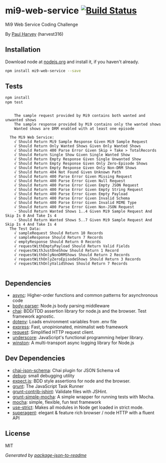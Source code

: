 # mi9-web-service [![Build Status](https://travis-ci.org/harvest316/mi9-web-service.png?branch=master)](https://travis-ci.org/harvest316/mi9-web-service)

Mi9 Web Service Coding Challenge

By [Paul Harvey](http://paulharvey.com.au) (harvest316)

## Installation

Download node at [nodejs.org](http://nodejs.org) and install it, if you haven't already.

```sh
npm install mi9-web-service --save
```


## Tests

```sh
npm install
npm test
```
```

    The sample request provided by Mi9 contains both wanted and unwanted shows
    The sample response provided by Mi9 contains only the wanted shows
    Wanted shows are DRM enabled with at least one episode

  The Mi9 Web Service:
    √ Should Return Mi9 Sample Response Given Mi9 Sample Request
    √ Should Return Only Wanted Shows Given Only Wanted Shows
    √ Should Return 400 Parse Error Given Skip + Take > TotalRecords
    √ Should Return Single Show Given Single Wanted Show
    √ Should Return Empty Response Given Single Unwanted Show
    √ Should Return Empty Response Given Only Zero-Episode Shows
    √ Should Return Empty Response Given Only Non-DRM Shows
    √ Should Return 404 Not Found Given Unknown Path
    √ Should Return 400 Parse Error Given Missing Request
    √ Should Return 400 Parse Error Given Null Request
    √ Should Return 400 Parse Error Given Empty JSON Request
    √ Should Return 400 Parse Error Given Empty String Request
    √ Should Return 400 Parse Error Given Empty Payload
    √ Should Return 400 Parse Error Given Invalid Schema
    √ Should Return 400 Parse Error Given Invalid MIME Type
    √ Should Return 400 Parse Error Given Non-JSON Request
    - Should Return Wanted Shows 1..4 Given Mi9 Sample Request And Skip Is 0 And Take Is 4
    - Should Return Wanted Shows 5..7 Given Mi9 Sample Request And Skip Is 4 And Take Is 4
  The Test Data:
    √ sampleRequest Should Return 10 Records
    √ sampleResponse Should Return 7 Records
    √ emptyResponse Should Return 0 Records
    √ requestWithEmptyPayload Should Return Valid Fields
    √ requestWithJustOneShow Should Return 1 Record
    √ requestWithOnlyNonDRMShows Should Return 2 Records
    √ requestWithOnlyZeroEpisodeShows Should Return 3 Records
    √ requestWithOnlyValidShows Should Return 7 Records
  
```

## Dependencies

- [async](https://github.com/caolan/async): Higher-order functions and common patterns for asynchronous code
- [body-parser](https://github.com/expressjs/body-parser): Node.js body parsing middleware
- [chai](https://github.com/chaijs/chai): BDD/TDD assertion library for node.js and the browser. Test framework agnostic.
- [dotenv](https://github.com/motdotla/dotenv): Loads environment variables from .env file
- [express](https://github.com/strongloop/express): Fast, unopinionated, minimalist web framework
- [request](https://github.com/request/request): Simplified HTTP request client.
- [underscore](https://github.com/jashkenas/underscore): JavaScript&#39;s functional programming helper library.
- [winston](https://github.com/flatiron/winston): A multi-transport async logging library for Node.js

## Dev Dependencies

- [chai-json-schema](https://github.com/Bartvds/chai-json-schema): Chai plugin for JSON Schema v4
- [debug](https://github.com/visionmedia/debug): small debugging utility
- [expect.js](https://github.com/LearnBoost/expect.js): BDD style assertions for node and the browser.
- [grunt](https://github.com/gruntjs/grunt): The JavaScript Task Runner
- [grunt-contrib-jshint](https://github.com/gruntjs/grunt-contrib-jshint): Validate files with JSHint.
- [grunt-simple-mocha](https://github.com/yaymukund/grunt-simple-mocha): A simple wrapper for running tests with Mocha.
- [mocha](https://github.com/visionmedia/mocha): simple, flexible, fun test framework
- [use-strict](https://github.com/isaacs/use-strict): Makes all modules in Node get loaded in strict mode.
- [superagent](https://github.com/visionmedia/superagent): elegant &amp; feature rich browser / node HTTP with a fluent API


## License

MIT

_Generated by [package-json-to-readme](https://github.com/zeke/package-json-to-readme)_
